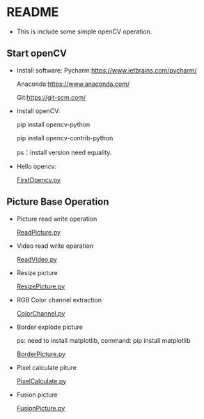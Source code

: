 # README
- This is include some simple openCV operation.


## Start openCV

- Install software:
    Pycharm:https://www.jetbrains.com/pycharm/
    
    Anaconda:https://www.anaconda.com/
    
    Git:https://git-scm.com/


- Install openCV:
    
    pip install opencv-python
    
    pip install opencv-contrib-python

    ps：install version need equality.

- Hello opencv:

    [FirstOpencv.py](FirstOpencv.py)



## Picture Base Operation

- Picture read write operation

    [ReadPicture.py](ReadPicture.py)


- Video read write operation

    [ReadVideo.py](ReadVideo.py)

- Resize picture

    [ResizePicture.py](ResizePicture.py)

- RGB Color channel extraction

    [ColorChannel.py](ColorChannel.py)


- Border explode picture

    ps: need to install matplotlib, command: pip install matplotlib

    [BorderPicture.py](BorderPicture.py)


- Pixel calculate piture

    [PixelCalculate.py](PixelCalculate.py)


- Fusion picture

    [FusionPicture.py](FusionPicture.py)




